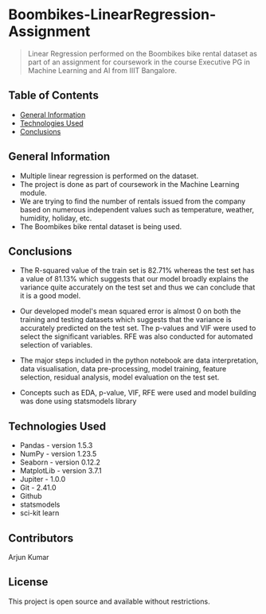 # Boombikes-LinearRegression-Assignment 
> Linear Regression performed on the Boombikes bike rental dataset as part of an assignment for coursework in the course Executive PG in Machine Learning and AI from IIIT Bangalore. 


## Table of Contents
* [General Information](#general-information)
* [Technologies Used](#technologies-used)
* [Conclusions](#conclusions)

<!-- You can include any other section that is pertinent to your problem -->

## General Information
- Multiple linear regression is performed on the dataset.
- The project is done as part of coursework in the Machine Learning module. 
- We are trying to find the number of rentals issued from the company based on numerous independent values such as temperature, weather, humidity, holiday, etc. 
- The Boombikes bike rental dataset is being used. 

<!-- You don't have to answer all the questions - just the ones relevant to your project. -->

## Conclusions
- The R-squared value of the train set is 82.71% whereas the test set has a value of 81.13% which suggests that our model broadly explains the variance quite accurately on the test set and thus we can conclude that it is a good model.

- Our developed model's mean squared error is almost 0 on both the training and testing datasets which suggests that the variance is accurately predicted on the test set. The p-values and VIF were used to select the significant variables. RFE was also conducted for automated selection of variables.

- The major steps included in the python notebook are data interpretation, data visualisation, data pre-processing, model training, feature selection, residual analysis, model evaluation on the test set. 

- Concepts such as EDA, p-value, VIF, RFE were used and model building was done using statsmodels library

<!-- You don't have to answer all the questions - just the ones relevant to your project. -->


## Technologies Used

- Pandas - version 1.5.3
- NumPy - version 1.23.5
- Seaborn - version 0.12.2
- MatplotLib - version 3.7.1
- Jupiter - 1.0.0
- Git - 2.41.0
- Github
- statsmodels
- sci-kit learn

<!-- As the libraries versions keep on changing, it is recommended to mention the version of library used in this project -->

## Contributors

Arjun Kumar

<!-- Optional -->

<!-- ## License -->

## License

This project is open source and available without restrictions.

<!-- You don't have to include all sections - just the one's relevant to your project -->
